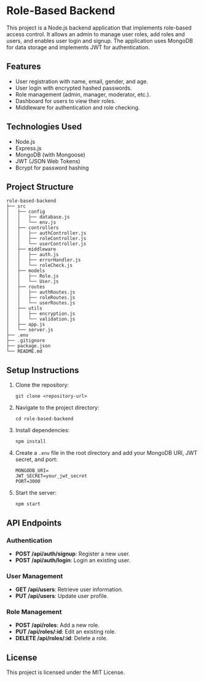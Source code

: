 # Role-Based Backend

This project is a Node.js backend application that implements role-based access control. It allows an admin to manage user roles, add roles and users, and enables user login and signup. The application uses MongoDB for data storage and implements JWT for authentication.

## Features

- User registration with name, email, gender, and age.
- User login with encrypted hashed passwords.
- Role management (admin, manager, moderator, etc.).
- Dashboard for users to view their roles.
- Middleware for authentication and role checking.

## Technologies Used

- Node.js
- Express.js
- MongoDB (with Mongoose)
- JWT (JSON Web Tokens)
- Bcrypt for password hashing

## Project Structure

```
role-based-backend
├── src
│   ├── config
│   │   ├── database.js
│   │   └── env.js
│   ├── controllers
│   │   ├── authController.js
│   │   ├── roleController.js
│   │   └── userController.js
│   ├── middleware
│   │   ├── auth.js
│   │   ├── errorHandler.js
│   │   └── roleCheck.js
│   ├── models
│   │   ├── Role.js
│   │   └── User.js
│   ├── routes
│   │   ├── authRoutes.js
│   │   ├── roleRoutes.js
│   │   └── userRoutes.js
│   ├── utils
│   │   ├── encryption.js
│   │   └── validation.js
│   ├── app.js
│   └── server.js
├── .env
├── .gitignore
├── package.json
└── README.md
```

## Setup Instructions

1. Clone the repository:
   ```
   git clone <repository-url>
   ```

2. Navigate to the project directory:
   ```
   cd role-based-backend
   ```

3. Install dependencies:
   ```
   npm install
   ```

4. Create a `.env` file in the root directory and add your MongoDB URI, JWT secret, and port:
   ```
   MONGODB_URI=
   JWT_SECRET=your_jwt_secret
   PORT=3000
   ```

5. Start the server:
   ```
   npm start
   ```

## API Endpoints

### Authentication

- **POST /api/auth/signup**: Register a new user.
- **POST /api/auth/login**: Login an existing user.

### User Management

- **GET /api/users**: Retrieve user information.
- **PUT /api/users**: Update user profile.

### Role Management

- **POST /api/roles**: Add a new role.
- **PUT /api/roles/:id**: Edit an existing role.
- **DELETE /api/roles/:id**: Delete a role.

## License

This project is licensed under the MIT License.